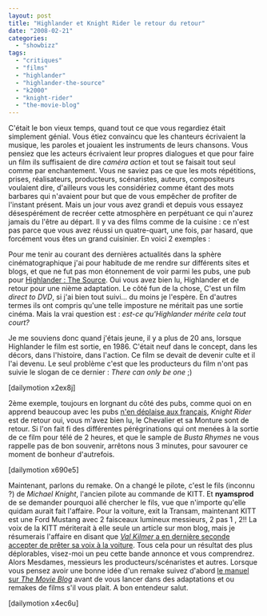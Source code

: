 ```yaml
---
layout: post
title: "Highlander et Knight Rider le retour du retour"
date: "2008-02-21"
categories: 
  - "showbizz"
tags: 
  - "critiques"
  - "films"
  - "highlander"
  - "highlander-the-source"
  - "k2000"
  - "knight-rider"
  - "the-movie-blog"
---
```


C'était le bon vieux temps, quand tout ce que vous regardiez était simplement génial. Vous étiez convaincu que les chanteurs écrivaient la musique, les paroles et jouaient les instruments de leurs chansons. Vous pensiez que les acteurs écrivaient leur propres dialogues et que pour faire un film ils suffisaient de dire _caméra action_ et tout se faisait tout seul comme par enchantement. Vous ne saviez pas ce que les mots répétitions, prises, réalisateurs, producteurs, scénaristes, auteurs, compositeurs voulaient dire, d'ailleurs vous les considériez comme étant des mots barbares qui n'avaient pour but que de vous empêcher de profiter de l'instant présent. Mais un jour vous avez grandi et depuis vous essayez désespérément de recréer cette atmosphère en perpétuant ce qui n'aurez jamais du l'être au départ. Il y va des films comme de la cuisine : ce n'est pas parce que vous avez réussi un quatre-quart, une fois, par hasard, que forcément vous êtes un grand cuisinier. En voici 2 exemples :

Pour me tenir au courant des dernières actualités dans la sphère cinématographique j'ai pour habitude de me rendre sur différents sites et blogs, et que ne fut pas mon étonnement de voir parmi les pubs, une pub pour [Highlander : The Source](http://highlander-thesource.com/ "Le site Officiel du film Highlander : The Source"). Oui vous avez bien lu, Highlander et de retour pour une nième adaptation. Le côté fun de la chose, C'est un film _direct to DVD_, si j'ai bien tout suivi... du moins je l'espère. En d'autres termes ils ont compris qu'une telle imposture ne méritait pas une sortie cinéma. Mais la vrai question est : _est-ce qu'Highlander mérite cela tout court?_

Je me souviens donc quand j'étais jeune, il y a plus de 20 ans, lorsque Highlander le film est sortie, en 1986. C'était neuf dans le concept, dans les décors, dans l'histoire, dans l'action. Ce film se devait de devenir culte et il l'ai devenu. Le seul problème c'est que les producteurs du film n'ont pas suivie le slogan de ce dernier : _There can only be one_ ;)

\[dailymotion x2ex8j\]

2ème exemple, toujours en lorgnant du côté des pubs, comme quoi on en apprend beaucoup avec les pubs [n'en déplaise aux français](http://marketing-agora.fr/marketing_blog/index.php/suppression_publicite_chaines_services_public_france_televisions_sarkozy_carolis_20080108.html "La France va supprimer la publicité des chaines télévisées publiques"), _Knight Rider_ est de retour oui, vous m'avez bien lu, le Chevalier et sa Monture sont de retour. Si l'on fait fi des différentes pérégrinations qui ont menées à la sortie de ce film pour télé de 2 heures, et que le sample de _Busta Rhymes_ ne vous rappelle pas de bon souvenir, arrêtons nous 3 minutes, pour savourer ce moment de bonheur d'autrefois.

\[dailymotion x690e5\]

Maintenant, parlons du remake. On a changé le pilote, c'est le fils (inconnu ?) de _Michael Knight_, l'ancien pilote au commande de KITT. Et **nyamsprod** de se demander pourquoi allé chercher le fils, vue que n'importe qu'elle quidam aurait fait l'affaire. Pour la voiture, exit la Transam, maintenant KITT est une Ford Mustang avec 2 faisceaux lumineux messieurs, 2 pas 1 , 2!! La voix de la KITT mériterait à elle seule un article sur mon blog, mais je résumerais l'affaire en disant que [_Val Kilmer_ a en dernière seconde accepter de prêter sa voix à la voiture](http://www.actucine.com/news-series/k2000-val-kilmer-remplace-will-arnett-pour-doubler-kitt-1894.html "Val Kilmer remplace Harnett pour être la voix de KITT"). Tous cela pour un résultat des plus déplorables, visez-moi un peu cette bande annonce et vous comprendrez. Alors Mesdames, messieurs les producteurs/scénaristes et autres. Lorsque vous pensez avoir une bonne idée d'un remake suivez d'abord [le manuel sur _The Movie Blog_](http://www.themovieblog.com/2007/10/tmbs-4-rules-before-making-a-remake "Les 4 règles à suivre avant de faire un remake") avant de vous lancer dans des adaptations et ou remakes de films s'il vous plait. A bon entendeur salut.

\[dailymotion x4ec6u\]
